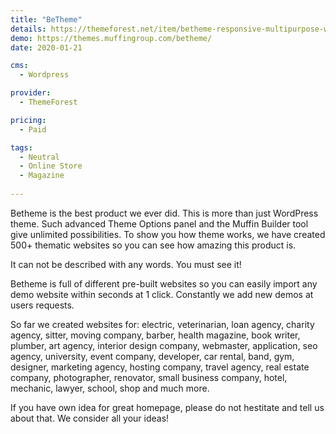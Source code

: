 ```yaml
---
title: "BeTheme"
details: https://themeforest.net/item/betheme-responsive-multipurpose-wordpress-theme/7758048
demo: https://themes.muffingroup.com/betheme/
date: 2020-01-21

cms: 
  - Wordpress

provider: 
  - ThemeForest

pricing:
  - Paid

tags:
  - Neutral
  - Online Store
  - Magazine
  
---
```


Betheme is the best product we ever did. This is more than just WordPress theme. Such advanced Theme Options panel and the Muffin Builder tool give unlimited possibilities. To show you how theme works, we have created 500+ thematic websites so you can see how amazing this product is.

It can not be described with any words. You must see it!

Betheme is full of different pre-built websites so you can easily import any demo website within seconds at 1 click. Constantly we add new demos at users requests.

So far we created websites for: electric, veterinarian, loan agency, charity agency, sitter, moving company, barber, health magazine, book writer, plumber, art agency, interior design company, webmaster, application, seo agency, university, event company, developer, car rental, band, gym, designer, marketing agency, hosting company, travel agency, real estate company, photographer, renovator, small business company, hotel, mechanic, lawyer, school, shop and much more.

If you have own idea for great homepage, please do not hestitate and tell us about that. We consider all your ideas!